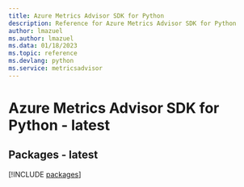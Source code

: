 ```yaml
---
title: Azure Metrics Advisor SDK for Python
description: Reference for Azure Metrics Advisor SDK for Python
author: lmazuel
ms.author: lmazuel
ms.data: 01/18/2023
ms.topic: reference
ms.devlang: python
ms.service: metricsadvisor
---
```

# Azure Metrics Advisor SDK for Python - latest
## Packages - latest
[!INCLUDE [packages](metrics-advisor-index.md)]
